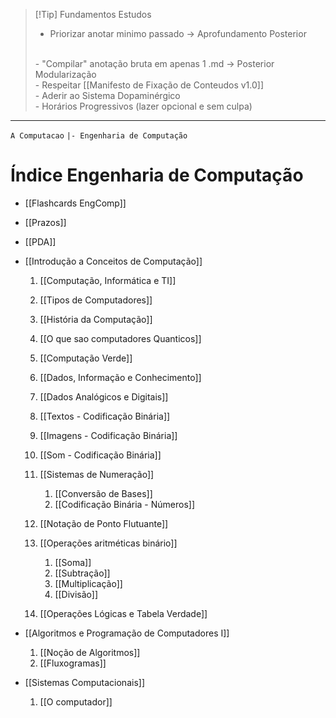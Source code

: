 
> [!Tip] Fundamentos Estudos
> - Priorizar anotar minimo passado -> Aprofundamento Posterior
> <br>
> - "Compilar" anotação bruta em apenas 1 .md -> Posterior Modularização
> <br>
> - Respeitar [[Manifesto de Fixação de Conteudos v1.0]]
> <br>
> - Aderir ao Sistema Dopaminérgico
> <br>
> - Horários Progressivos (lazer opcional e sem culpa)

---
`A Computacao`
`|- Engenharia de Computação`

# Índice Engenharia de Computação
- [[Flashcards EngComp]]
- [[Prazos]]
- [[PDA]]

-  [[Introdução a Conceitos de Computação]]
	1. [[Computação, Informática e TI]]
	2. [[Tipos de Computadores]]
	3. [[História da Computação]]
	4. [[O que sao computadores Quanticos]]
	5. [[Computação Verde]]
	
	6. [[Dados, Informação e Conhecimento]]
	7. [[Dados Analógicos e Digitais]]
	8. [[Textos - Codificação Binária]]
	9. [[Imagens - Codificação Binária]]
	10. [[Som - Codificação Binária]]
	11. [[Sistemas de Numeração]]
		1. [[Conversão de Bases]]
		2. [[Codificação Binária - Números]]
	
	12. [[Notação de Ponto Flutuante]]
	13. [[Operações aritméticas binário]]
		1. [[Soma]]
		2. [[Subtração]]
		3. [[Multiplicação]]
		4. [[Divisão]]
	14. [[Operações Lógicas e Tabela Verdade]]

-  [[Algoritmos e Programação de Computadores I]]
	1. [[Noção de Algoritmos]]
	2. [[Fluxogramas]]

-  [[Sistemas Computacionais]]
	1. [[O computador]]